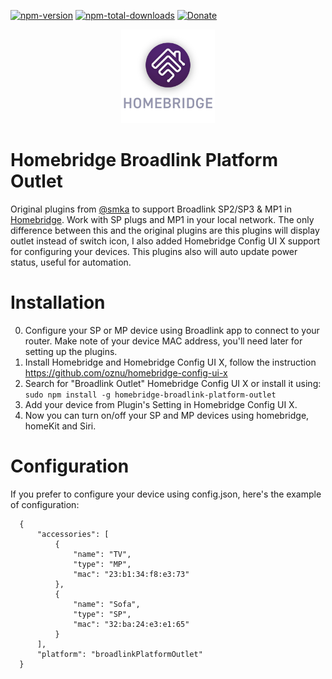 [![npm-version](https://badgen.net/npm/v/homebridge-broadlink-platform)](https://www.npmjs.com/package/homebridge-broadlink-platform)
[![npm-total-downloads](https://badgen.net/npm/dt/homebridge-broadlink-platform)](https://www.npmjs.com/package/homebridge-broadlink-platform)
[![Donate](https://badgen.net/badge/buymeacoffee/donate?icon=https://ico.now.sh/buymeacoffee/fff)](https://www.buymeacoffee.com/dwaan)

<p align="center">
<img src="https://github.com/homebridge/branding/raw/master/logos/homebridge-wordmark-logo-vertical.png" width="150">
</p>

# Homebridge Broadlink Platform Outlet

Original plugins from [@smka](https://github.com/smka/homebridge-broadlink-platform) to support Broadlink SP2/SP3 & MP1 in [Homebridge](https://github.com/nfarina/homebridge/). Work with SP plugs and MP1 in your local network. The only difference between this and the original plugins are this plugins will display outlet instead of switch icon, I also added Homebridge Config UI X support for configuring your devices. This plugins also will auto update power status, useful for automation.

# Installation
0. Configure your SP or MP device using Broadlink app to connect to your router. Make note of your device MAC address, you'll need later for setting up the plugins.
1. Install Homebridge and Homebridge Config UI X, follow the instruction https://github.com/oznu/homebridge-config-ui-x
2. Search for "Broadlink Outlet" Homebridge Config UI X or install it using: `sudo npm install -g homebridge-broadlink-platform-outlet`
3. Add your device from Plugin's Setting in Homebridge Config UI X.
4. Now you can turn on/off your SP and MP devices using homebridge, homeKit and Siri.

# Configuration

If you prefer to configure your device using config.json, here's the example of configuration:
```
  {
      "accessories": [
          {
              "name": "TV",
              "type": "MP",
              "mac": "23:b1:34:f8:e3:73"
          },
          {
              "name": "Sofa",
              "type": "SP",
              "mac": "32:ba:24:e3:e1:65"
          }
      ],
      "platform": "broadlinkPlatformOutlet"
  }
```
